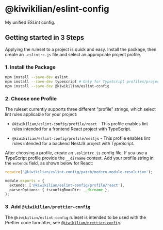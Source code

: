 # @kiwikilian/eslint-config

My unified ESLint config.

## Getting started in 3 Steps

Applying the ruleset to a project is quick and easy. Install the package, then create an `.eslintrc.js` file
and select an appropriate project profile.

### 1. Install the Package

```sh
npm install --save-dev eslint
npm install --save-dev typescript # Only for TypeScript profiles/projects
npm install --save-dev @kiwikilian/eslint-config
```

### 2. Choose one Profile

The ruleset currently supports three different "profile" strings, which select lint rules applicable for
your project:

- `@kiwikilian/eslint-config/profile/react` - This profile enables lint rules intended for a frontend React project with TypeScript.

- `@kiwikilian/eslint-config/profile/nestjs` - This profile enables lint rules intended for a backend NestJS project with TypeScript.

After choosing a profile, create an `.eslintrc.js` config file. If you use a TypeScript profile provide the `__dirname` context. Add your profile string in the `extends` field, as shown below for React:

```ts
require('@kiwikilian/eslint-config/patch/modern-module-resolution');

module.exports = {
  extends: ['@kiwikilian/eslint-config/profile/react'],
  parserOptions: { tsconfigRootDir: __dirname },
};
```

### 3. Add `@kiwikilian/prettier-config`

The `@kiwikilian/eslint-config` ruleset is intended to be used with the Prettier code formatter, see [`@kiwikilian/prettier-config`](https://github.com/KiwiKilian/prettier-config).
